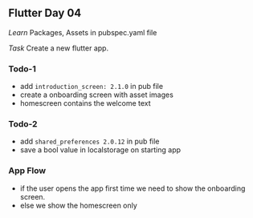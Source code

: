 ## Flutter Day 04

_Learn_
Packages, Assets in pubspec.yaml file

_Task_
Create a new flutter app.

### Todo-1
- add `introduction_screen: 2.1.0`  in pub file
- create a onboarding screen with asset images
- homescreen contains the welcome text

### Todo-2
- add `shared_preferences 2.0.12`  in pub file
- save a bool value in localstorage on starting app

### App Flow
- if the user opens the app first time we need to show the onboarding screen.
- else we show the homescreen only
